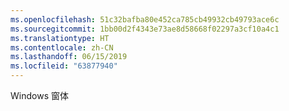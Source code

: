 ```yaml
---
ms.openlocfilehash: 51c32bafba80e452ca785cb49932cb49793ace6c
ms.sourcegitcommit: 1bb00d2f4343e73ae8d58668f02297a3cf10a4c1
ms.translationtype: HT
ms.contentlocale: zh-CN
ms.lasthandoff: 06/15/2019
ms.locfileid: "63877940"
---
```

Windows 窗体